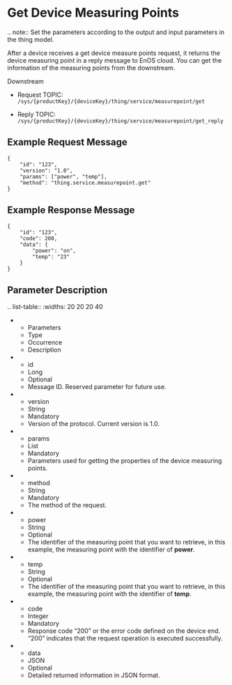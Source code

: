 # Get Device Measuring Points

.. note:: Set the parameters according to the output and input parameters in the thing model.

After a device receives a get device measure points request, it returns the device measuring point in a reply message to EnOS cloud. You can get the information of the measuring points from the downstream.

Downstream

- Request TOPIC: `/sys/{productKey}/{deviceKey}/thing/service/measurepoint/get`

- Reply TOPIC: `/sys/{productKey}/{deviceKey}/thing/service/measurepoint/get_reply`

## Example Request Message

```
{
	"id": "123",
	"version": "1.0",
	"params": ["power", "temp"],
	"method": "thing.service.measurepoint.get"
}

```

## Example Response Message

```
{
	"id": "123",
	"code": 200,
	"data": {
		"power": "on",
		"temp": "23"
	}
}

```

## Parameter Description

.. list-table::
   :widths: 20 20 20 40

   * - Parameters
     - Type
     - Occurrence
     - Description
   * - id
     - Long
     - Optional
     - Message ID. Reserved parameter for future use.
   * - version
     - String
     - Mandatory
     - Version of the protocol. Current version is 1.0.
   * - params
     - List
     - Mandatory
     - Parameters used for getting the properties of the device measuring points.
   * - method
     - String
     - Mandatory
     - The method of the request.
   * - power
     - String
     - Optional
     - The identifier of the measuring point that you want to retrieve, in this example, the measuring point with the identifier of **power**.
   * - temp
     - String
     - Optional
     - The identifier of the measuring point that you want to retrieve, in this example, the measuring point with the identifier of **temp**.
   * - code
     - Integer
     - Mandatory
     - Response code &ldquo;200&rdquo; or the error code defined on the device end. &ldquo;200&rdquo; indicates that the request operation is executed successfully.
   * - data
     - JSON
     - Optional
     - Detailed returned information in JSON format.


<!--end-->
